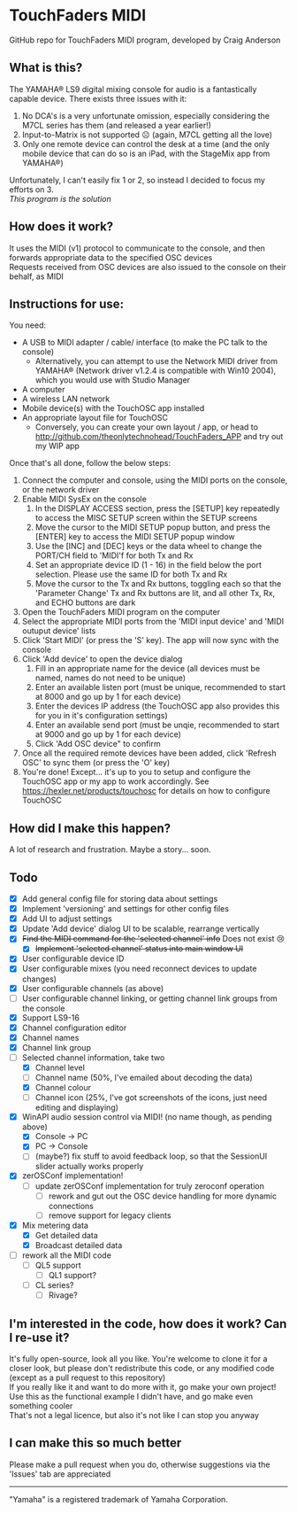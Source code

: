 # TouchFaders MIDI

GitHub repo for TouchFaders MIDI program, developed by Craig Anderson

## What is this?
The YAMAHA® LS9 digital mixing console for audio is a fantastically capable device. There exists three issues with it:

1. No DCA's is a very unfortunate omission, especially considering the M7CL series has them (and released a year earlier!)
1. Input-to-Matrix is not supported ☹ (again, M7CL getting all the love)
1. Only one remote device can control the desk at a time (and the only mobile device that can do so is an iPad, with the StageMix app from YAMAHA®)

Unfortunately, I can't easily fix 1 or 2, so instead I decided to focus my efforts on 3.  
*This program is the solution*

## How does it work?
It uses the MIDI (v1) protocol to communicate to the console, and then forwards appropriate data to the specified OSC devices  
Requests received from OSC devices are also issued to the console on their behalf, as MIDI

## Instructions for use:
You need:
* A USB to MIDI adapter / cable/ interface (to make the PC talk to the console)
  * Alternatively, you can attempt to use the Network MIDI driver from YAMAHA® (Network driver v1.2.4 is compatible with Win10 2004), which you would use with Studio Manager
* A computer
* A wireless LAN network
* Mobile device(s) with the TouchOSC app installed
* An appropriate layout file for TouchOSC
  * Conversely, you can create your own layout / app, or head to http://github.com/theonlytechnohead/TouchFaders_APP and try out my WIP app

Once that's all done, follow the below steps:
1. Connect the computer and console, using the MIDI ports on the console, or the network driver
1. Enable MIDI SysEx on the console
    1. In the DISPLAY ACCESS section, press the [SETUP] key repeatedly to access the MISC SETUP screen within the SETUP screens
    1. Move the cursor to the MIDI SETUP popup button, and press the [ENTER] key to access the MIDI SETUP popup window
    1. Use the [INC] and [DEC] keys or the data wheel to change the PORT/CH field to 'MIDI'f for both Tx and Rx
    1. Set an appropriate device ID (1 - 16) in the field below the port selection. Please use the same ID for both Tx and Rx
    1. Move the cursor to the Tx and Rx buttons, toggling each so that the 'Parameter Change' Tx and Rx buttons are lit, and all other Tx, Rx, and ECHO buttons are dark
1. Open the TouchFaders MIDI program on the computer
1. Select the appropriate MIDI ports from the 'MIDI input device' and 'MIDI outuput device' lists
1. Click 'Start MIDI' (or press the 'S' key). The app will now sync with the console
1. Click 'Add device' to open the device dialog
    1. Fill in an appropriate name for the device (all devices must be named, names do not need to be unique)
    1. Enter an available listen port (must be unique, recommended to start at 8000 and go up by 1 for each device)
    1. Enter the devices IP address (the TouchOSC app also provides this for you in it's configuration settings)
    1. Enter an available send port (must be unqie, recommended to start at 9000 and go up by 1 for each device)
    1. Click 'Add OSC device" to confirm
1. Once all the required remote devices have been added, click 'Refresh OSC' to sync them (or press the 'O' key)
1. You're done! Except... it's up to you to setup and configure the TouchOSC app or my app to work accordingly.
See https://hexler.net/products/touchosc for details on how to configure TouchOSC

## How did I make this happen?
A lot of research and frustration.
Maybe a story... soon.

## Todo
- [x] Add general config file for storing data about settings
- [x] Implement 'versioning' and settings for other config files
- [x] Add UI to adjust settings
- [x] Update 'Add device' dialog UI to be scalable, rearrange vertically
- [x] ~~Find the MIDI command for the 'selected channel' info~~ Does not exist 😢
  - [x] ~~Implement 'selected channel' status into main window UI~~
- [x] User configurable device ID
- [X] User configurable mixes (you need reconnect devices to update changes)
- [x] User configurable channels (as above)
- [ ] User configurable channel linking, or getting channel link groups from the console
- [x] Support LS9-16
- [x] Channel configuration editor
 - [x] Channel names
 - [x] Channel link group
- [ ] Selected channel information, take two
  - [x] Channel level
  - [ ] Channel name (50%, I've emailed about decoding the data)
  - [x] Channel colour
  - [ ] Channel icon (25%, I've got screenshots of the icons, just need editing and displaying)
- [x] WinAPI audio session control via MIDI! (no name though, as pending above)
  - [x] Console -> PC
  - [x] PC -> Console
  - [ ] (maybe?) fix stuff to avoid feedback loop, so that the SessionUI slider actually works properly
- [x] zerOSConf implementation!
  - [ ] update zerOSConf implementation for truly zeroconf operation
    - [ ] rework and gut out the OSC device handling for more dynamic connections
    - [ ] remove support for legacy clients
- [x] Mix metering data
  - [x] Get detailed data
  - [x] Broadcast detailed data
- [ ] rework all the MIDI code
  - [ ] QL5 support
    - [ ] QL1 support?
  - [ ] CL series?
    - [ ] Rivage?

## I'm interested in the code, how does it work? Can I re-use it?
It's fully open-source, look all you like.
You're welcome to clone it for a closer look, but please don't redistribute this code, or any modified code (except as a pull request to this repository)  
If you really like it and want to do more with it, go make your own project! Use this as the functional example I didn't have, and go make even something cooler  
That's not a legal licence, but also it's not like I can stop you anyway

## I can make this so much better
Please make a pull request when you do, otherwise suggestions via the 'Issues' tab are appreciated

---
"Yamaha" is a registered trademark of Yamaha Corporation.
